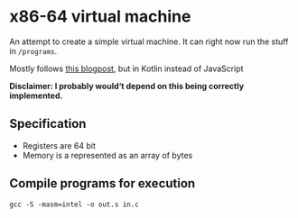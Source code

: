 # x86-64 virtual machine

An attempt to create a simple virtual machine. It can right now run the stuff in `/programs`.

Mostly follows [this blogpost](http://notes.eatonphil.com/emulator-basics-a-stack-and-register-machine.html), but in Kotlin instead of JavaScript

**Disclaimer: I probably would‘t depend on this being correctly implemented.**

## Specification

- Registers are 64 bit
- Memory is a represented as an array of bytes

## Compile programs for execution

`gcc -S -masm=intel -o out.s in.c`